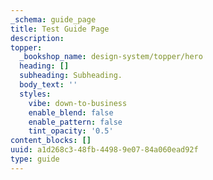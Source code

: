 ```yaml
---
_schema: guide_page
title: Test Guide Page
description:
topper:
  _bookshop_name: design-system/topper/hero
  heading: []
  subheading: Subheading.
  body_text: ''
  styles:
    vibe: down-to-business
    enable_blend: false
    enable_pattern: false
    tint_opacity: '0.5'
content_blocks: []
uuid: a1d268c3-48fb-4498-9e07-84a060ead92f
type: guide
---
```

